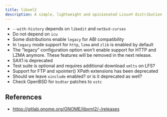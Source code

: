 ```yaml
---
title: libxml2
description: A simple, lightweight and opinionated Linux® distribution based on musl libc and toybox
---
```


- `--with-history` depends on `libedit` and `netbsd-curses`
- Do not depend on `icu`
- Some distributions enable `legacy` for ABI compatibility
- In `legacy` mode support for `http`, `lzma` and `zlib` is enabled by default
- The “legacy” configuration option won’t enable support for HTTP and
LZMA anymore. These features will be removed in the next release.
- SAX1 is deprecated
- Test suite is optional and requires additional download `xmlts` on LFS?
- Support for FTP and xpointer() XPath extensions has been deprecated
- Should we leave `xinclude` enabled? or is it deprecated as well?
- Check OpenBSD for `bsdtar` patches to `xstc`

## References
- https://gitlab.gnome.org/GNOME/libxml2/-/releases

